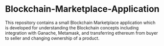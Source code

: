 # Blockchain-Marketplace-Application
This repository contains a small Blockchain Marketplace application which is developed for understanding the Blockchain concepts including integration with Ganache, Metamask, and transferring ethereum from buyer to seller and changing ownership of a product.
